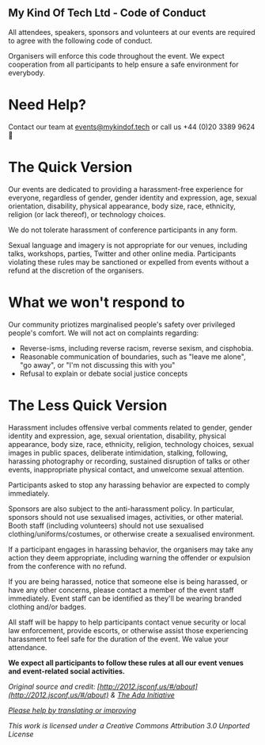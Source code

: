 ## My Kind Of Tech Ltd - Code of Conduct

All attendees, speakers, sponsors and volunteers at our events are required to agree with the following code of conduct. 

Organisers will enforce this code throughout the event. We expect cooperation from all participants to help ensure a safe environment for everybody.

# Need Help?

Contact our team at events@mykindof.tech or call us +44 (0)20 3389 9624 :sparkling_heart: 

# The Quick Version

Our events are dedicated to providing a harassment-free experience for everyone, regardless of gender, gender identity and expression, age, sexual orientation, disability, physical appearance, body size, race, ethnicity, religion (or lack thereof), or technology choices. 

We do not tolerate harassment of conference participants in any form.

Sexual language and imagery is not appropriate for our venues, including talks, workshops, parties, Twitter and other online media. Participants violating these rules may be sanctioned or expelled from events without a refund at the discretion of the organisers.

# What we won't respond to

Our community priotizes marginalised people's safety over privileged people's comfort. We will not act on complaints regarding:

* Reverse-isms, including reverse racism, reverse sexism, and cisphobia.
* Reasonable communication of boundaries, such as "leave me alone", "go away", or "I'm not discussing this with you"
* Refusal to explain or debate social justice concepts

# The Less Quick Version

Harassment includes offensive verbal comments related to gender, gender identity and expression, age, sexual orientation, disability, physical appearance, body size, race, ethnicity, religion, technology choices, sexual images in public spaces, deliberate intimidation, stalking, following, harassing photography or recording, sustained disruption of talks or other events, inappropriate physical contact, and unwelcome sexual attention.

Participants asked to stop any harassing behavior are expected to comply immediately.

Sponsors are also subject to the anti-harassment policy. In particular, sponsors should not use sexualised images, activities, or other material. Booth staff (including volunteers) should not use sexualised clothing/uniforms/costumes, or otherwise create a sexualised environment.

If a participant engages in harassing behavior, the organisers may take any action they deem appropriate, including warning the offender or expulsion from the conference with no refund.

If you are being harassed, notice that someone else is being harassed, or have any other concerns, please contact a member of the event staff immediately. Event staff can be identified as they'll be wearing branded clothing and/or badges.

All staff will be happy to help participants contact venue security or local law enforcement, provide escorts, or otherwise assist those experiencing harassment to feel safe for the duration of the event. We value your attendance.

**We expect all participants to follow these rules at all our event venues and event-related social activities.**


_Original source and credit: [http://2012.jsconf.us/#/about](http://2012.jsconf.us/#/about) & [The Ada Initiative](http://geekfeminism.wikia.com/wiki/Conference_anti-harassment/Policy)_

_[Please help by translating or improving](http://github.com/leftlogic/confcodeofconduct.com)_

_This work is licensed under a Creative Commons Attribution 3.0 Unported License_

